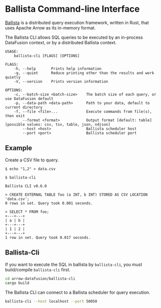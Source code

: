 <!---
  Licensed to the Apache Software Foundation (ASF) under one
  or more contributor license agreements.  See the NOTICE file
  distributed with this work for additional information
  regarding copyright ownership.  The ASF licenses this file
  to you under the Apache License, Version 2.0 (the
  "License"); you may not use this file except in compliance
  with the License.  You may obtain a copy of the License at

    http://www.apache.org/licenses/LICENSE-2.0

  Unless required by applicable law or agreed to in writing,
  software distributed under the License is distributed on an
  "AS IS" BASIS, WITHOUT WARRANTIES OR CONDITIONS OF ANY
  KIND, either express or implied.  See the License for the
  specific language governing permissions and limitations
  under the License.
-->

# Ballista Command-line Interface

[Ballista](df) is a distributed query execution framework, written in Rust, that uses Apache Arrow as its in-memory format.

The Ballista CLI allows SQL queries to be executed by an in-process DataFusion context, or by a distributed
Ballista context.

```ignore
USAGE:
    ballista-cli [FLAGS] [OPTIONS]

FLAGS:
    -h, --help       Prints help information
    -q, --quiet      Reduce printing other than the results and work quietly
    -V, --version    Prints version information

OPTIONS:
    -c, --batch-size <batch-size>    The batch size of each query, or use DataFusion default
    -p, --data-path <data-path>      Path to your data, default to current directory
    -f, --file <file>...             Execute commands from file(s), then exit
        --format <format>            Output format [default: table]  [possible values: csv, tsv, table, json, ndjson]
        --host <host>                Ballista scheduler host
        --port <port>                Ballista scheduler port
```

## Example

Create a CSV file to query.

```bash,ignore
$ echo "1,2" > data.csv
```

```sql,ignore
$ ballista-cli

Ballista CLI v0.6.0

> CREATE EXTERNAL TABLE foo (a INT, b INT) STORED AS CSV LOCATION 'data.csv';
0 rows in set. Query took 0.001 seconds.

> SELECT * FROM foo;
+---+---+
| a | b |
+---+---+
| 1 | 2 |
+---+---+
1 row in set. Query took 0.017 seconds.
```

## Ballista-Cli

If you want to execute the SQL in ballista by `ballista-cli`, you must build/compile `ballista-cli` first.

```bash
cd arrow-datafusion/ballista-cli
cargo build
```

The Ballista CLI can connect to a Ballista scheduler for query execution.

```bash
ballista-cli --host localhost --port 50050
```

[df]: https://crates.io/crates/datafusion
